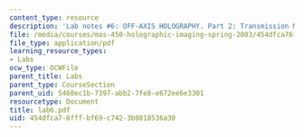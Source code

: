 ```yaml
---
content_type: resource
description: 'Lab notes #6: OFF-AXIS HOLOGRAPHY. Part 2: Transmission Masters'
file: /media/courses/mas-450-holographic-imaging-spring-2003/454dfca76fffbf69c7423b0818536a30_lab6.pdf
file_type: application/pdf
learning_resource_types:
- Labs
ocw_type: OCWFile
parent_title: Labs
parent_type: CourseSection
parent_uid: 5460ec1b-7397-abb2-7fe8-e672ee6e3301
resourcetype: Document
title: lab6.pdf
uid: 454dfca7-6fff-bf69-c742-3b0818536a30
---
```

